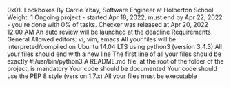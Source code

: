 0x01. Lockboxes
 By Carrie Ybay, Software Engineer at Holberton School
 Weight: 1
 Ongoing project - started Apr 18, 2022, must end by Apr 22, 2022 - you're done with 0% of tasks.
 Checker was released at Apr 20, 2022 12:00 AM
 An auto review will be launched at the deadline
Requirements
General
Allowed editors: vi, vim, emacs
All your files will be interpreted/compiled on Ubuntu 14.04 LTS using python3 (version 3.4.3)
All your files should end with a new line
The first line of all your files should be exactly #!/usr/bin/python3
A README.md file, at the root of the folder of the project, is mandatory
Your code should be documented
Your code should use the PEP 8 style (version 1.7.x)
All your files must be executable